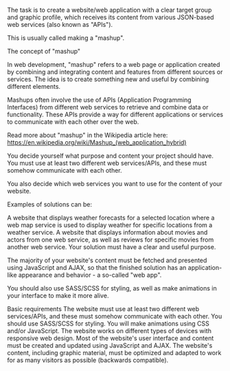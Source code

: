 The task is to create a website/web application with a clear target group and graphic profile, which receives its content from various JSON-based web services (also known as "APIs").

This is usually called making a "mashup".

The concept of "mashup"

In web development, "mashup" refers to a web page or application created by combining and integrating content and features from different sources or services. The idea is to create something new and useful by combining different elements.

Mashups often involve the use of APIs (Application Programming Interfaces) from different web services to retrieve and combine data or functionality. These APIs provide a way for different applications or services to communicate with each other over the web.

Read more about "mashup" in the Wikipedia article here: https://en.wikipedia.org/wiki/Mashup_(web_application_hybrid)

You decide yourself what purpose and content your project should have. You must use at least two different web services/APIs, and these must somehow communicate with each other.

You also decide which web services you want to use for the content of your website.

Examples of solutions can be:

A website that displays weather forecasts for a selected location where a web map service is used to display weather for specific locations from a weather service.
A website that displays information about movies and actors from one web service, as well as reviews for specific movies from another web service.
Your solution must have a clear and useful purpose.

The majority of your website's content must be fetched and presented using JavaScript and AJAX, so that the finished solution has an application-like appearance and behavior - a so-called "web app".

You should also use SASS/SCSS for styling, as well as make animations in your interface to make it more alive.

Basic requirements
The website must use at least two different web services/APIs, and these must somehow communicate with each other.
You should use SASS/SCSS for styling.
You will make animations using CSS and/or JavaScript.
The website works on different types of devices with responsive web design.
Most of the website's user interface and content must be created and updated using JavaScript and AJAX.
The website's content, including graphic material, must be optimized and adapted to work for as many visitors as possible (backwards compatible).
